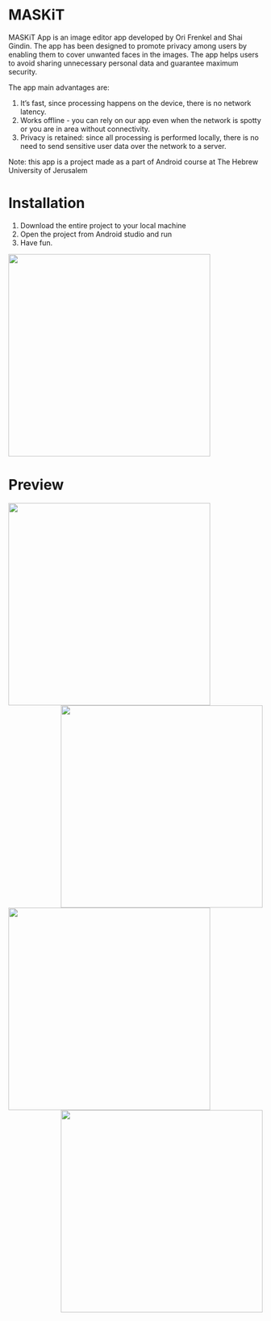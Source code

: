 
# MASKiT
MASKiT App is an image editor app developed by Ori Frenkel and Shai Gindin. The app has been designed to promote privacy among users by enabling them to cover unwanted faces in the images. The app helps users to avoid sharing unnecessary personal data and guarantee maximum security.

The app main advantages are:
 1.	It’s fast,  since processing happens on the device, there is no network latency.
 2.	Works offline - you can rely on our app even when the network is spotty or you are in  area without connectivity.
 3. Privacy is retained: since all processing is performed locally, there is no need to send sensitive user data over the network to a server.

Note: this app is a project made as a part of Android course at The Hebrew University of Jerusalem

# Installation
  1. Download the entire project to your local machine 
  2. Open the project from Android studio and run
  3. Have fun.
  

  <img src="https://github.cs.huji.ac.il/ori-frenkel/finalProjectV3/blob/master/Resources/Feature_Graphic.jpg" width="400" />



# Preview
<kbd>
  <img align="left" src="https://github.cs.huji.ac.il/ori-frenkel/finalProjectV3/blob/master/Resources/pic2.JPG" width="400" />
</kbd>

<kbd>
  <img align="right" src="https://github.cs.huji.ac.il/ori-frenkel/finalProjectV3/blob/master/Resources/pic5.JPG" width="400" />
</kbd>

<kbd>
  <img align="left" src="https://github.cs.huji.ac.il/ori-frenkel/finalProjectV3/blob/master/Resources/pic7.JPG" width="400" />
</kbd>

<kbd>
  <img align="right" src="https://github.cs.huji.ac.il/ori-frenkel/finalProjectV3/blob/master/Resources/pic9.JPG" width="400" />
</kbd>
